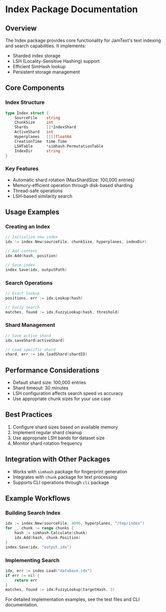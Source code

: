 
# Index Package Documentation

## Overview
The Index package provides core functionality for JamText's text indexing and search capabilities. It implements:
- Sharded index storage
- LSH (Locality-Sensitive Hashing) support
- Efficient SimHash lookup
- Persistent storage management

## Core Components

### Index Structure
```go
type Index struct {
    SourceFile    string
    ChunkSize     int
    Shards        []*IndexShard
    ActiveShard   int
    Hyperplanes   [][]float64
    CreationTime  time.Time
    LSHTable      *simhash.PermutationTable
    IndexDir      string
}
```

### Key Features
- Automatic shard rotation (MaxShardSize: 100,000 entries)
- Memory-efficient operation through disk-based sharding
- Thread-safe operations
- LSH-based similarity search

## Usage Examples

### Creating an Index
```go
// Initialize new index
idx := index.New(sourceFile, chunkSize, hyperplanes, indexDir)

// Add content
idx.Add(hash, position)

// Save index
index.Save(idx, outputPath)
```

### Search Operations
```go
// Exact lookup
positions, err := idx.Lookup(hash)

// Fuzzy search
matches, found := idx.FuzzyLookup(hash, threshold)
```

### Shard Management
```go
// Save active shard
idx.saveShard(activeShard)

// Load specific shard
shard, err := idx.loadShard(shardID)
```

## Performance Considerations
- Default shard size: 100,000 entries
- Shard timeout: 30 minutes
- LSH configuration affects search speed vs accuracy
- Use appropriate chunk sizes for your use case

## Best Practices
1. Configure shard sizes based on available memory
2. Implement regular shard cleanup
3. Use appropriate LSH bands for dataset size
4. Monitor shard rotation frequency

## Integration with Other Packages
- Works with `simhash` package for fingerprint generation
- Integrates with `chunk` package for text processing
- Supports CLI operations through `cli` package

## Example Workflows

### Building Search Index
```go
idx := index.New(sourceFile, 4096, hyperplanes, "/tmp/index")
for _, chunk := range chunks {
    hash := simhash.Calculate(chunk)
    idx.Add(hash, chunk.Position)
}
index.Save(idx, "output.idx")
```

### Implementing Search
```go
idx, err := index.Load("database.idx")
if err != nil {
    return err
}
matches, found := idx.FuzzyLookup(targetHash, 3)
```

For detailed implementation examples, see the test files and CLI documentation.